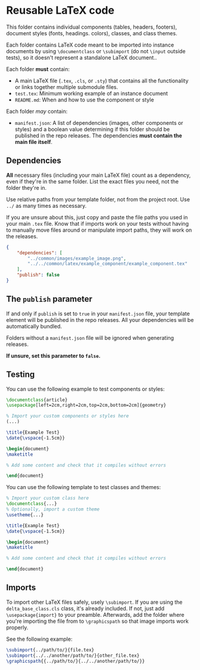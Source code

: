 # Reusable LaTeX code

This folder contains individual components (tables, headers, footers), document styles (fonts, headings. colors), classes, and class themes. 

Each folder contains LaTeX code meant to be imported
into instance documents by using `\documentclass` or `\subimport` (do not `\input` outside tests), so it doesn't represent a standalone LaTeX document..

Each folder **must** contain:
* A main LaTeX file (`.tex`, `.cls`, or `.sty`) that contains all the functionality or links together multiple submodule files.
* `test.tex`: Minimum working example of an instance document 
* `README.md`: When and how to use the component or style

Each folder *may* contain:
* `manifest.json`: A list of dependencies (images, other components or styles) and a boolean value determining if this folder should be published in the repo releases. The dependencies **must contain the main file itself**.

## Dependencies
**All** necessary files (including your main LaTeX file) count as a dependency, even if they're in the same folder. List the exact files you need, not the folder they're in.

Use relative paths from your template folder, not from the project root. Use `../` as many times as necessary. 

If you are unsure about this, just copy and paste the file paths you used in your main `.tex` file.
Know that if imports work on your tests without having to manually move files around or manipulate import paths, they will work on the releases.

```json
{
    "dependencies": [
        "../common/images/example_image.png",
        "../../common/latex/example_component/example_component.tex"
    ],
    "publish": false
}
```

## The `publish` parameter
If and only if `publish` is set to `true` in your `manifest.json` file, your template element will be published in the repo releases. All your dependencies will be automatically bundled.

Folders without a `manifest.json` file will be ignored when generating releases.

**If unsure, set this parameter to `false`.**

## Testing
You can use the following example to test components or styles:

```latex
\documentclass{article}
\usepackage[left=2cm,right=2cm,top=2cm,bottom=2cm]{geometry}

% Import your custom components or styles here
(...)

\title{Example Test}
\date{\vspace{-1.5cm}}

\begin{document}
\maketitle

% Add some content and check that it compiles without errors

\end{document}
```

You can use the following template to test classes and themes:

```latex
% Import your custom class here
\documentclass{...}
% Optionally, import a custom theme
\usetheme{...}

\title{Example Test}
\date{\vspace{-1.5cm}}

\begin{document}
\maketitle

% Add some content and check that it compiles without errors

\end{document}
```

## Imports
To import other LaTeX files safely, usely `\subimport`.
If you are using the `delta_base_class.cls` class, it's already included.
If not, just add `\usepackage{import}` to your preamble.
Afterwards, add the folder where you're importing the file from to `\graphicspath` so that image imports work properly.

See the following example:

```latex
\subimport{../path/to/}{file.tex}
\subimport{../../another/path/to/}{other_file.tex}
\graphicspath{{../path/to/}{../../another/path/to/}}
```